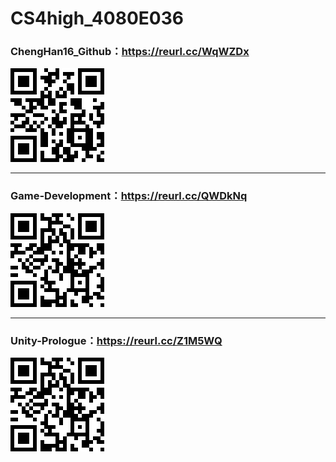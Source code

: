 # CS4high_4080E036

### ChengHan16_Github：https://reurl.cc/WqWZDx
![ChengHan16_Github](https://github.com/ChengHan16/Cs4high_4080E036/blob/master/image/ChengHan16.png)

---

### Game-Development：https://reurl.cc/QWDkNq
![Game-Development](https://github.com/ChengHan16/Cs4high_4080E036/blob/master/image/Game-Development(0).png)

---

### Unity-Prologue：https://reurl.cc/Z1M5WQ
![Unity-Prologue](https://github.com/ChengHan16/Cs4high_4080E036/blob/master/image/Game-Development.png)
